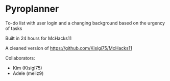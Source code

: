 # Pyroplanner

To-do list with user login and a changing background based on the urgency of tasks

Built in 24 hours for McHacks11

A cleaned version of https://github.com/Kisigi75/McHacks11

Collaborators:
- Kim (Kisigi75)
- Adele (meliz9)
